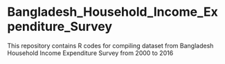 # Bangladesh_Household_Income_Expenditure_Survey
This repository contains R codes for compiling dataset from Bangladesh Household Income Expenditure Survey from 2000 to 2016
